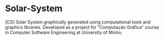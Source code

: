 # Solar-System
[CG] Solar System graphically generated using computational tools and graphics libraries. Developed as a project for "Computação Gráfica" course in Computer Software Engineering at University of Minho.
